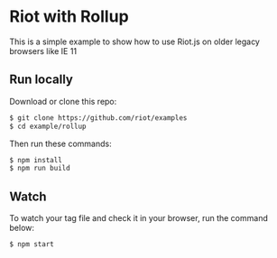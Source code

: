 # Riot with Rollup

This is a simple example to show how to use Riot.js on older legacy browsers like IE 11

## Run locally

Download or clone this repo:

```bash
$ git clone https://github.com/riot/examples
$ cd example/rollup
```

Then run these commands:

```bash
$ npm install
$ npm run build
```

## Watch

To watch your tag file and check it in your browser, run the command below:

```bash
$ npm start
```
